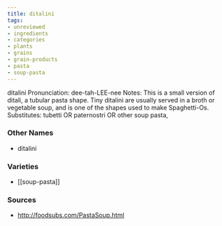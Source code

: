 ```yaml
---
title: ditalini
tags:
- unreviewed
- ingredients
- categories
- plants
- grains
- grain-products
- pasta
- soup-pasta
---
```

ditalini Pronunciation: dee-tah-LEE-nee Notes: This is a small version of ditali, a tubular pasta shape. Tiny ditalini are usually served in a broth or vegetable soup, and is one of the shapes used to make Spaghetti-Os. Substitutes: tubetti OR paternostri OR other soup pasta,

### Other Names

* ditalini

### Varieties

* [[soup-pasta]]

### Sources
* http://foodsubs.com/PastaSoup.html

